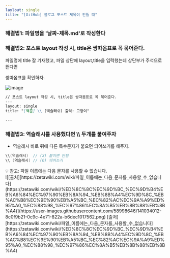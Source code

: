 ```yaml
---
laylout: single
title: "[GitHub] 블로그 포스트 제목이 안뜰 때"
---
```


### 해결법1: 파일명을 '날짜-제목.md'로 작성한다

### 해결법2: 포스트 layout 작성 시, title은 쌍따옴표로 꼭 묶어준다.

파일명에 title 잘 기재했고, 파일 상단에 layout,title을 입력했는데 상단부가 주석으로 뜬다면

쌍따옴표를 확인하자.

![image](https://user-images.githubusercontent.com/58998646/141029458-4261cb00-737a-4fb3-aa07-5bde312d1a56.png)

```markdown
// 포스트 layout 작성 시, title은 쌍따옴표로 꼭 묶어준다.
---
layout: single
title: "[백준] \\ (백슬래쉬) 출력: 고양이"

---
```

### 해결법3: 역슬래시를 사용했다면 \\\\ 두개를 붙여주자

+ 역슬래시 바로 뒤에 다른 특수문자가 붙으면 띄어쓰기를 해주자.

```java
\\(역슬래시)  // (X) 붙이면 안됨
\\ (역슬래시) // (O) 띄어쓰기
```

 

<aside>
💡 참고: 파일 이름에는 다음 문자를 사용할 수 없습니다.

</aside>
![[출처][https://zetawiki.com/wiki/파일_이름에는_다음_문자를_사용할_수_없습니다](https://zetawiki.com/wiki/%ED%8C%8C%EC%9D%BC_%EC%9D%B4%EB%A6%84%EC%97%90%EB%8A%94_%EB%8B%A4%EC%9D%8C_%EB%AC%B8%EC%9E%90%EB%A5%BC_%EC%82%AC%EC%9A%A9%ED%95%A0_%EC%88%98_%EC%97%86%EC%8A%B5%EB%8B%88%EB%8B%A4)](https://user-images.githubusercontent.com/58998646/141034012-8c0f9b21-0c9c-4e71-822a-b6dec1017562.png)
[출처] [https://zetawiki.com/wiki/파일_이름에는_다음_문자를_사용할_수_없습니다](https://zetawiki.com/wiki/%ED%8C%8C%EC%9D%BC_%EC%9D%B4%EB%A6%84%EC%97%90%EB%8A%94_%EB%8B%A4%EC%9D%8C_%EB%AC%B8%EC%9E%90%EB%A5%BC_%EC%82%AC%EC%9A%A9%ED%95%A0_%EC%88%98_%EC%97%86%EC%8A%B5%EB%8B%88%EB%8B%A4)